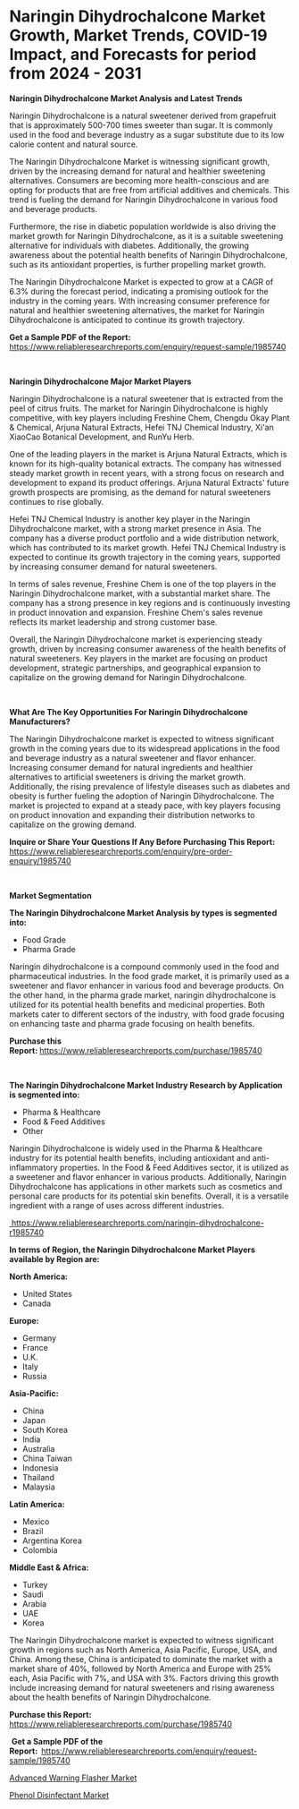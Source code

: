 <p><h1>Naringin Dihydrochalcone Market Growth, Market Trends, COVID-19 Impact, and Forecasts for period from 2024 - 2031</h1></p><p><strong>Naringin Dihydrochalcone Market Analysis and Latest Trends</strong></p>
<p><p>Naringin Dihydrochalcone is a natural sweetener derived from grapefruit that is approximately 500-700 times sweeter than sugar. It is commonly used in the food and beverage industry as a sugar substitute due to its low calorie content and natural source.</p><p>The Naringin Dihydrochalcone Market is witnessing significant growth, driven by the increasing demand for natural and healthier sweetening alternatives. Consumers are becoming more health-conscious and are opting for products that are free from artificial additives and chemicals. This trend is fueling the demand for Naringin Dihydrochalcone in various food and beverage products.</p><p>Furthermore, the rise in diabetic population worldwide is also driving the market growth for Naringin Dihydrochalcone, as it is a suitable sweetening alternative for individuals with diabetes. Additionally, the growing awareness about the potential health benefits of Naringin Dihydrochalcone, such as its antioxidant properties, is further propelling market growth.</p><p>The Naringin Dihydrochalcone Market is expected to grow at a CAGR of 6.3% during the forecast period, indicating a promising outlook for the industry in the coming years. With increasing consumer preference for natural and healthier sweetening alternatives, the market for Naringin Dihydrochalcone is anticipated to continue its growth trajectory.</p></p>
<p><strong>Get a Sample PDF of the Report:&nbsp;</strong> <a href="https://www.reliableresearchreports.com/enquiry/request-sample/1985740">https://www.reliableresearchreports.com/enquiry/request-sample/1985740</a></p>
<p>&nbsp;</p>
<p><strong>Naringin Dihydrochalcone Major Market Players</strong></p>
<p><p>Naringin Dihydrochalcone is a natural sweetener that is extracted from the peel of citrus fruits. The market for Naringin Dihydrochalcone is highly competitive, with key players including Freshine Chem, Chengdu Okay Plant & Chemical, Arjuna Natural Extracts, Hefei TNJ Chemical Industry, Xi'an XiaoCao Botanical Development, and RunYu Herb.</p><p>One of the leading players in the market is Arjuna Natural Extracts, which is known for its high-quality botanical extracts. The company has witnessed steady market growth in recent years, with a strong focus on research and development to expand its product offerings. Arjuna Natural Extracts' future growth prospects are promising, as the demand for natural sweeteners continues to rise globally.</p><p>Hefei TNJ Chemical Industry is another key player in the Naringin Dihydrochalcone market, with a strong market presence in Asia. The company has a diverse product portfolio and a wide distribution network, which has contributed to its market growth. Hefei TNJ Chemical Industry is expected to continue its growth trajectory in the coming years, supported by increasing consumer demand for natural sweeteners.</p><p>In terms of sales revenue, Freshine Chem is one of the top players in the Naringin Dihydrochalcone market, with a substantial market share. The company has a strong presence in key regions and is continuously investing in product innovation and expansion. Freshine Chem's sales revenue reflects its market leadership and strong customer base.</p><p>Overall, the Naringin Dihydrochalcone market is experiencing steady growth, driven by increasing consumer awareness of the health benefits of natural sweeteners. Key players in the market are focusing on product development, strategic partnerships, and geographical expansion to capitalize on the growing demand for Naringin Dihydrochalcone.</p></p>
<p>&nbsp;</p>
<p><strong>What Are The Key Opportunities For Naringin Dihydrochalcone Manufacturers?</strong></p>
<p><p>The Naringin Dihydrochalcone market is expected to witness significant growth in the coming years due to its widespread applications in the food and beverage industry as a natural sweetener and flavor enhancer. Increasing consumer demand for natural ingredients and healthier alternatives to artificial sweeteners is driving the market growth. Additionally, the rising prevalence of lifestyle diseases such as diabetes and obesity is further fueling the adoption of Naringin Dihydrochalcone. The market is projected to expand at a steady pace, with key players focusing on product innovation and expanding their distribution networks to capitalize on the growing demand.</p></p>
<p><strong>Inquire or Share Your Questions If Any Before Purchasing This Report:</strong> <a href="https://www.reliableresearchreports.com/enquiry/pre-order-enquiry/1985740">https://www.reliableresearchreports.com/enquiry/pre-order-enquiry/1985740</a></p>
<p>&nbsp;</p>
<p><strong>Market Segmentation</strong></p>
<p><strong>The Naringin Dihydrochalcone Market Analysis by types is segmented into:</strong></p>
<p><ul><li>Food Grade</li><li>Pharma Grade</li></ul></p>
<p><p>Naringin dihydrochalcone is a compound commonly used in the food and pharmaceutical industries. In the food grade market, it is primarily used as a sweetener and flavor enhancer in various food and beverage products. On the other hand, in the pharma grade market, naringin dihydrochalcone is utilized for its potential health benefits and medicinal properties. Both markets cater to different sectors of the industry, with food grade focusing on enhancing taste and pharma grade focusing on health benefits.</p></p>
<p><strong>Purchase this Report:&nbsp;</strong><a href="https://www.reliableresearchreports.com/purchase/1985740">https://www.reliableresearchreports.com/purchase/1985740</a></p>
<p>&nbsp;</p>
<p><strong>The Naringin Dihydrochalcone Market Industry Research by Application is segmented into:</strong></p>
<p><ul><li>Pharma & Healthcare</li><li>Food & Feed Additives</li><li>Other</li></ul></p>
<p><p>Naringin Dihydrochalcone is widely used in the Pharma & Healthcare industry for its potential health benefits, including antioxidant and anti-inflammatory properties. In the Food & Feed Additives sector, it is utilized as a sweetener and flavor enhancer in various products. Additionally, Naringin Dihydrochalcone has applications in other markets such as cosmetics and personal care products for its potential skin benefits. Overall, it is a versatile ingredient with a range of uses across different industries.</p></p>
<p><a href="https://www.reliableresearchreports.com/naringin-dihydrochalcone-r1985740">&nbsp;https://www.reliableresearchreports.com/naringin-dihydrochalcone-r1985740</a></p>
<p><strong>In terms of Region, the Naringin Dihydrochalcone Market Players available by Region are:</strong></p>
<p>
    <p> <strong> North America: </strong>
        <ul>
            <li>United States</li>
            <li>Canada</li>
        </ul>
        </p> 
    <p> <strong> Europe: </strong>
        <ul>
            <li>Germany</li>
            <li>France</li>
            <li>U.K.</li>
            <li>Italy</li>
            <li>Russia</li>
        </ul>
        </p> 
    <p> <strong> Asia-Pacific: </strong>
        <ul>
            <li>China</li>
            <li>Japan</li>
            <li>South Korea</li>
            <li>India</li>
            <li>Australia</li>
            <li>China Taiwan</li>
            <li>Indonesia</li>
            <li>Thailand</li>
            <li>Malaysia</li>
        </ul>
        </p> 
    <p> <strong> Latin America: </strong>
        <ul>
            <li>Mexico</li>
            <li>Brazil</li>
            <li>Argentina Korea</li>
            <li>Colombia</li>
        </ul>
        </p> 
    <p> <strong> Middle East & Africa: </strong>
        <ul>
            <li>Turkey</li>
            <li>Saudi</li>
            <li>Arabia</li>
            <li>UAE</li>
            <li>Korea</li>
        </ul>
    </p>
    </p>
<p><p>The Naringin Dihydrochalcone market is expected to witness significant growth in regions such as North America, Asia Pacific, Europe, USA, and China. Among these, China is anticipated to dominate the market with a market share of 40%, followed by North America and Europe with 25% each, Asia Pacific with 7%, and USA with 3%. Factors driving this growth include increasing demand for natural sweeteners and rising awareness about the health benefits of Naringin Dihydrochalcone.</p></p>
<p><strong>Purchase this Report: </strong><a href="https://www.reliableresearchreports.com/purchase/1985740">https://www.reliableresearchreports.com/purchase/1985740</a></p>
<p>&nbsp;<strong>Get a Sample PDF of the Report:&nbsp;&nbsp;</strong><a href="https://www.reliableresearchreports.com/enquiry/request-sample/1985740">https://www.reliableresearchreports.com/enquiry/request-sample/1985740</a></p>
<p><strong></strong></p>
<p><p><a href="https://github.com/joanneharris67856/Market-Research-Report-List-1/blob/main/advanced-warning-flasher-market.md">Advanced Warning Flasher Market</a></p><p><a href="https://view.publitas.com/reportprime-1/global-phenol-disinfectant-market-opportunities-and-forecast-for-period-from-2024-to-2031/">Phenol Disinfectant Market</a></p></p>